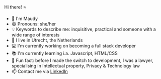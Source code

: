 Hi there! :star:

- :information_desk_person: I'm Maudy
- :smile: Pronouns: she/her
- :bulb: Keywords to describe me: inquisitive, practical and someone with a wide range of interests
- :house_with_garden: I live in Utrecht, the Netherlands
- :computer: I'm currently working on becoming a full stack developer
- :books: I'm currently learning i.a. Javascript, HTML/CSS
- :paperclip: Fun fact: before I made the switch to development, I was a lawyer, specialising in Intellectual property, Privacy & Technology law
- :mailbox: Contact me via [LinkedIn](https://www.linkedin.com/in/maudyluhulima/)
